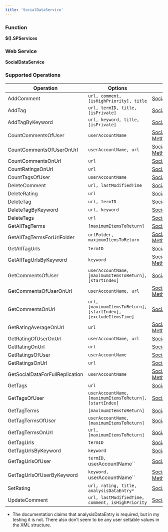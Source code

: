 ```yaml
---
title: 'SocialDataService'
---
```


### Function

**$().SPServices**

### Web Service

**SocialDataService**

### Supported Operations

| Operation | Options | MSDN Documentation | Introduced |
| --------- | ------- | ------------------ | ---------- |
| AddComment | `url, comment, [isHighPriority], title` | [SocialDataService.AddComment Method](http://msdn.microsoft.com/en-us/library/ff770898.aspx) | [0.5.8](http://spservices.codeplex.com/releases/view/53275) |
| AddTag | `url, termID, title, [isPrivate]` | [SocialDataService.AddTag Method](http://msdn.microsoft.com/en-us/library/ff770863.aspx) | [0.5.8](http://spservices.codeplex.com/releases/view/53275) |
| AddTagByKeyword | `url, keyword, title, [isPrivate]` | [SocialDataService.AddTagByKeyword Method](http://msdn.microsoft.com/en-us/library/ff770848.aspx) | [0.5.8](http://spservices.codeplex.com/releases/view/53275) |
| CountCommentsOfUser | `userAccountName` | [SocialDataService.CountCommentsOfUser Method](http://msdn.microsoft.com/en-us/library/websvcsocialdataservice.socialdataservice.countcommentsofuser.aspx) | [0.5.8](http://spservices.codeplex.com/releases/view/53275) |
| CountCommentsOfUserOnUrl | `userAccountName, url` | [SocialDataService.CountCommentsOfUserOnUrl Method](http://msdn.microsoft.com/en-us/library/websvcsocialdataservice.socialdataservice.countcommentsofuseronurl.aspx) | [0.5.8](http://spservices.codeplex.com/releases/view/53275) |
| CountCommentsOnUrl | `url` | [SocialDataService.CountCommentsOnUrl Method](http://msdn.microsoft.com/en-us/library/websvcsocialdataservice.socialdataservice.countcommentsonurl.aspx) | [0.5.8](http://spservices.codeplex.com/releases/view/53275) |
| CountRatingsOnUrl | `url` | [SocialDataService.CountRatingsOnUrl Method](http://msdn.microsoft.com/en-us/library/websvcsocialdataservice.socialdataservice.countratingsonurl.aspx) | [0.5.8](http://spservices.codeplex.com/releases/view/53275) |
| CountTagsOfUser | `userAccountName` | [SocialDataService.CountTagsOfUser Method](http://msdn.microsoft.com/en-us/library/websvcsocialdataservice.socialdataservice.counttagsofuser.aspx) | [0.5.8](http://spservices.codeplex.com/releases/view/53275) |
| DeleteComment | `url, lastModifiedTime` | [SocialDataService.DeleteComment Method](http://msdn.microsoft.com/en-us/library/websvcsocialdataservice.socialdataservice.deletecomment.aspx) | [0.5.8](http://spservices.codeplex.com/releases/view/53275) |
| DeleteRating | `url` | [SocialDataService.DeleteRating Method](http://msdn.microsoft.com/en-us/library/websvcsocialdataservice.socialdataservice.deleterating.aspx) | [0.5.8](http://spservices.codeplex.com/releases/view/53275) |
| DeleteTag | `url, termID` | [SocialDataService.DeleteTag Method](http://msdn.microsoft.com/en-us/library/websvcsocialdataservice.socialdataservice.deletetag.aspx) | [0.5.8](http://spservices.codeplex.com/releases/view/53275) |
| DeleteTagByKeyword | `url, keyword` | [SocialDataService.DeleteTagByKeyword Method](http://msdn.microsoft.com/en-us/library/websvcsocialdataservice.socialdataservice.deletetagbykeyword.aspx) | [0.5.8](http://spservices.codeplex.com/releases/view/53275) |
| DeleteTags | `url` | [SocialDataService.DeleteTags Method](http://msdn.microsoft.com/en-us/library/websvcsocialdataservice.socialdataservice.deletetags.aspx) | [0.5.8](http://spservices.codeplex.com/releases/view/53275) |
| GetAllTagTerms | `[maximumItemsToReturn]` | [SocialDataService.GetAllTagTerms Method](http://msdn.microsoft.com/en-us/library/websvcsocialdataservice.socialdataservice.getalltagterms.aspx) | [0.5.8](http://spservices.codeplex.com/releases/view/53275) |
| GetAllTagTermsForUrlFolder | `urlFolder, maximumItemsToReturn` | [SocialDataService.GetAllTagTermsForUrlFolder Method](http://msdn.microsoft.com/en-us/library/websvcsocialdataservice.socialdataservice.getalltagtermsforurlfolder.aspx) | [0.5.8](http://spservices.codeplex.com/releases/view/53275) |
| GetAllTagUrls | `termID` | [SocialDataService.GetAllTagUrls Method](http://msdn.microsoft.com/en-us/library/websvcsocialdataservice.socialdataservice.getalltagurls.aspx) | [0.5.8](http://spservices.codeplex.com/releases/view/53275) |
| GetAllTagUrlsByKeyword | `keyword` | [SocialDataService.GetAllTagUrlsByKeywords Method](http://msdn.microsoft.com/en-us/library/websvcsocialdataservice.socialdataservice.getalltagurlsbykeyword.aspx) | [0.5.8](http://spservices.codeplex.com/releases/view/53275) |
| GetCommentsOfUser | `userAccountName, [maximumItemsToReturn], [startIndex]` | [SocialDataService.GetCommentsOfUser Method](http://msdn.microsoft.com/en-us/library/websvcsocialdataservice.socialdataservice.getcommentsofuser.aspx) | [0.5.8](http://spservices.codeplex.com/releases/view/53275) |
| GetCommentsOfUserOnUrl | `userAccountName, url` | [SocialDataService.GetCommentsOfUserOnUrl Method](http://msdn.microsoft.com/en-us/library/websvcsocialdataservice.socialdataservice.getcommentsofuseronurl.aspx) | [0.5.8](http://spservices.codeplex.com/releases/view/53275) |
| GetCommentsOnUrl | `url, [maximumItemsToReturn], [startIndex], [excludeItemsTime]` | [SocialDataService.GetCommentsOnUrl Method](http://msdn.microsoft.com/en-us/library/websvcsocialdataservice.socialdataservice.getcommentsonurl.aspx) | [0.5.8](http://spservices.codeplex.com/releases/view/53275) |
| GetRatingAverageOnUrl | `url` | [SocialDataService.GetRatingAverageOnUrl Method](http://msdn.microsoft.com/en-us/library/websvcsocialdataservice.socialdataservice.getratingaverageonurl.aspx) | [0.5.8](http://spservices.codeplex.com/releases/view/53275) |
| GetRatingOfUserOnUrl | `userAccountName, url` | [SocialDataService.GetRatingOfUserOnUrl Method](http://msdn.microsoft.com/en-us/library/websvcsocialdataservice.socialdataservice.getratingofuseronurl.aspx) | [0.5.8](http://spservices.codeplex.com/releases/view/53275) |
| GetRatingOnUrl | `url` | [SocialDataService.GetRatingOnUrl Method](http://msdn.microsoft.com/en-us/library/websvcsocialdataservice.socialdataservice.getratingonurl.aspx) | [0.5.8](http://spservices.codeplex.com/releases/view/53275) |
| GetRatingsOfUser | `userAccountName` | [SocialDataService.GetRatingsOfUser Method](http://msdn.microsoft.com/en-us/library/websvcsocialdataservice.socialdataservice.getratingsofuser.aspx) | [0.5.8](http://spservices.codeplex.com/releases/view/53275) |
| GetRatingsOnUrl | `url` | [SocialDataService.GetRatingsOnUrl Method](http://msdn.microsoft.com/en-us/library/websvcsocialdataservice.socialdataservice.getratingsonurl.aspx) | [0.5.8](http://spservices.codeplex.com/releases/view/53275) |
| GetSocialDataForFullReplication | `userAccountName` | [SocialDataService.GetSocialDataForFullReplication Method](http://msdn.microsoft.com/en-us/library/websvcsocialdataservice.socialdataservice.getsocialdataforfullreplication.aspx) | [0.5.8](http://spservices.codeplex.com/releases/view/53275) |
| GetTags | `url` | [SocialDataService.GetTags Method](http://msdn.microsoft.com/en-us/library/websvcsocialdataservice.socialdataservice.gettags.aspx) | [0.5.8](http://spservices.codeplex.com/releases/view/53275) |
| GetTagsOfUser | `userAccountName, [maximumItemsToReturn], [startIndex]` | [SocialDataService.GetTagsOfUser Method](http://msdn.microsoft.com/en-us/library/websvcsocialdataservice.socialdataservice.gettagsofuser.aspx) | [0.5.8](http://spservices.codeplex.com/releases/view/53275) |
| GetTagTerms | `[maximumItemsToReturn]` | [SocialDataService.GetTagTerms Method](http://msdn.microsoft.com/en-us/library/websvcsocialdataservice.socialdataservice.gettagterms.aspx) | [0.5.8](http://spservices.codeplex.com/releases/view/53275) |
| GetTagTermsOfUser | `userAccountName, [maximumItemsToReturn]` | [SocialDataService.GetTagTermsOfUser Method](http://msdn.microsoft.com/en-us/library/websvcsocialdataservice.socialdataservice.gettagtermsofuser.aspx) | [0.5.8](http://spservices.codeplex.com/releases/view/53275) |
| GetTagTermsOnUrl | `url, [maximumItemsToReturn]` | [SocialDataService.GetTagTermsOnUrl Method](http://msdn.microsoft.com/en-us/library/websvcsocialdataservice.socialdataservice.gettagtermsonurl.aspx) | [0.5.8](http://spservices.codeplex.com/releases/view/53275) |
| GetTagUrls | `termID` | [SocialDataService.GetTagUrls Method](http://msdn.microsoft.com/en-us/library/websvcsocialdataservice.socialdataservice.gettagurls.aspx) | [0.5.8](http://spservices.codeplex.com/releases/view/53275) |
| GetTagUrlsByKeyword | `keyword` | [SocialDataService.GetTagUrlsByKeyword Method](http://msdn.microsoft.com/en-us/library/websvcsocialdataservice.socialdataservice.gettagurlsbykeyword.aspx) | [0.5.8](http://spservices.codeplex.com/releases/view/53275) |
| GetTagUrlsOfUser | `termID, `userAccountName`` | [SocialDataService.GetTagUrlsOfUser Method](http://msdn.microsoft.com/en-us/library/websvcsocialdataservice.socialdataservice.gettagurlsofuser.aspx) | [0.5.8](http://spservices.codeplex.com/releases/view/53275) |
| GetTagUrlsOfUserByKeyword | `keyword, `userAccountName`` | [SocialDataService.GetTagUrlsOfUserByKeyword Method](http://msdn.microsoft.com/en-us/library/websvcsocialdataservice.socialdataservice.gettagurlsofuserbykeyword.aspx) | [0.5.8](http://spservices.codeplex.com/releases/view/53275) |
| SetRating | `url, rating, title, analysisDataEntry*` | [SocialDataService.SetRating Method](http://msdn.microsoft.com/en-us/library/ff770884.aspx) | [0.5.8](http://spservices.codeplex.com/releases/view/53275) |
| UpdateComment | `url, lastModifiedTime, comment, isHighPriority` | [SocialDataService.UpdateComment Method](http://msdn.microsoft.com/en-us/library/websvcsocialdataservice.socialdataservice.updatecomment.aspx) | [0.5.8](http://spservices.codeplex.com/releases/view/53275) |

* The documentation claims that analysisDataEntry is required, but in my testing it is not. There also don’t seem to be any user settable values in the XML structure.

